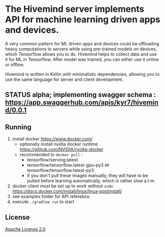 # The Hivemind server implements API for machine learning driven apps and devices.

A very common pattern for ML driven apps and devices could be offloading heavy computations to servers while using pre-trained models on devices, which Tensorflow allows you to do. Hivemind helps to collect data and use it for ML in Tensorflow. After model was trained, you can either use it online or offline.

Hivemind is written in Kotlin with minimalistic dependencies, allowing you to use the same language for server and client development.

## STATUS alpha; implementing swagger schema : https://app.swaggerhub.com/apis/kyr7/hivemind/0.0.1

## Running
1. install docker https://www.docker.com/
    * optionally install nvidia docker runtime https://github.com/NVIDIA/nvidia-docker
    * recommended to `docker pull` : 
       * tensorflow/serving:latest
       * tensorflow/tensorflow:latest-gpu-py3 `OR` tensorflow/tensorflow:latest-py3
       * if you don't pull these images manually, they will have to be pulled before learning automatically, which is rather slow a.t.m.
1. docker client must be set up to work without `sudo` https://docs.docker.com/install/linux/linux-postinstall/
1. see examples folder for API referebce.
1. execute `./gradlew run` to start

## License

[Apache License 2.0](LICENSE)
